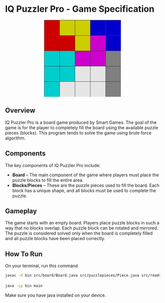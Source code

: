 # IQ Puzzler Pro - Game Specification

<p align="center">
  <img src="display.png" alt="Rentopia Logo">
</p>

## Overview
IQ Puzzler Pro is a board game produced by Smart Games. The goal of the game is for the player to completely fill the board using the available puzzle pieces (blocks). This program tends to solve the game using brute force algorithm.

## Components
The key components of IQ Puzzler Pro include:

- **Board** – The main component of the game where players must place the puzzle blocks to fill the entire area.
- **Blocks/Pieces** – These are the puzzle pieces used to fill the board. Each block has a unique shape, and all blocks must be used to complete the puzzle.

## Gameplay
The game starts with an empty board. Players place puzzle blocks in such a way that no blocks overlap. Each puzzle block can be rotated and mirrored. The puzzle is considered solved only when the board is completely filled and all puzzle blocks have been placed correctly.


## How To Run
On your terminal, run this command
```bash
javac -d bin src/board/Board.java src/puzzlepieces/Piece.java src/readsave/ReadFromFile.java src/readsave/SaveToFile.java src/placingpuzzle/PlacingPuzzle.java src/generateimage/GenerateImage.java src/gui/Interface.java src/main.java

java -cp bin main                                                                                                                                                         
```

Make sure you have java installed on your device.
